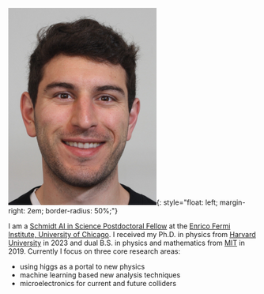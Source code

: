 <!-- <p align="center">
  <img src="/assets/images/cernid.jpg" alt="Image Caption" style="max-width: 65%; height: auto; pointer-events: none;">
</p> -->

<!-- <div style="text-align: justify;">
    <p>
        I am a particle physicist working on the <a href="https://atlas.cern">ATLAS experiment</a> at the <a href="https://home.web.cern.ch">Large Hadron Collider</a> in Geneva, Switzerland. I build hardware, lead analyses, and develop machine learning algorithms to answer questions about the universe.
        I am an experimental particle physicist interested in  understanding fundamental aspects of nature. Using high energy  particle collisions, I provides new insights into searches for Beyond the Standard Model physics and matter in extreme  conditions, similar to those of the early universe. I have done machine learning based searches in many jet final states of proton proton collisions and studies of high-density quantum  chromodynamics using electron-positron collisions. I aims to build the next-generation of experiments to understand properties of the Higgs boson and nature of dark matter by developing AI-engrained chips, sensors, and techniques.
    </p>
    	I am a <a href="https://aiscience.uchicago.edu/fellows/">Schmidt AI in Science Postdoctoral Fellow</a> at the <a href="https://efi.uchicago.edu">Enrico Fermi Institute, University of Chicago</a>. I received my Ph.D. in physics from <a href="https://lppc.physics.harvard.edu">Harvard University</a> in 2023 and dual B.S. in physics and mathematics from <a href="https://mithig.mit.edu">MIT</a> in 2019.
    <p>
    	I received dual bachelor’s degrees in Physics and Mathematics from the Massachusetts Institute of Technology in 2019. Then I moved to Harvard University, where I received a  master’s degree in Physics in 2020 and a Ph.D. in Physics in 2023. Now I am a Eric and Wendy Schmidt AI in Science Postdoctoral Fellow at the University of Chicago. 
    	You can see <a href="/archive.html">Link1</a>, <a href="/archive.html">Link2</a>, <a href="/archive.html">Link3</a>.
    </p>
</div> -->

<!-- <div style="display: flex;">
    <div style="flex: 1;">
        <img src="/assets/images/cernid.jpg" alt="Image Caption" style="max-width: 450px; height: auto; pointer-events: none;">
    </div>
    <div style="flex: 2; padding-left: 20px;">
        I am a <a href="https://aiscience.uchicago.edu/fellows/">Schmidt AI in Science Postdoctoral Fellow</a> at the <a href="https://efi.uchicago.edu">Enrico Fermi Institute, University of Chicago</a>. I received my Ph.D. in physics from <a href="https://lppc.physics.harvard.edu">Harvard University</a> in 2023 and dual B.S. in physics and mathematics from <a href="https://mithig.mit.edu">MIT</a> in 2019. Currently I focus on three core research areas:
        * using higgs as a portal to new physics
        * machine learning based new analysis techniques
        * microelectronics for current and future colliders
    </div>
</div> -->

![avatar](/assets/images/cernid.jpg){: style="float: left; margin-right: 2em;  border-radius: 50%;"}



I am a <a href="https://aiscience.uchicago.edu/fellows/">Schmidt AI in Science Postdoctoral Fellow</a> at the <a href="https://efi.uchicago.edu">Enrico Fermi Institute, University of Chicago</a>. I received my Ph.D. in physics from <a href="https://lppc.physics.harvard.edu">Harvard University</a> in 2023 and dual B.S. in physics and mathematics from <a href="https://mithig.mit.edu">MIT</a> in 2019. Currently I focus on three core research areas:
* using higgs as a portal to new physics
* machine learning based new analysis techniques
* microelectronics for current and future colliders